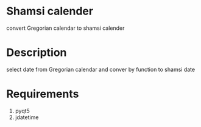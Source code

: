 # Shamsi calender
convert Gregorian calendar to shamsi calender
# Description
select date from Gregorian calendar and conver by function to shamsi date
# Requirements
1. pyqt5
2. jdatetime

